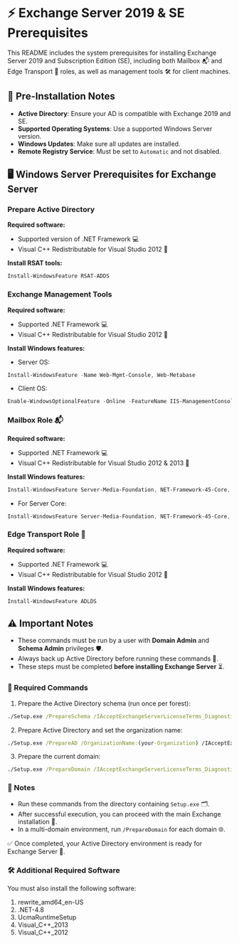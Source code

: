 # ⚡ Exchange Server 2019 & SE Prerequisites

This README includes the system prerequisites for installing Exchange Server 2019 and Subscription Edition (SE), including both Mailbox 📬 and Edge Transport 🚀 roles, as well as management tools 🛠️ for client machines.

## 📝 Pre-Installation Notes

- **Active Directory**: Ensure your AD is compatible with Exchange 2019 and SE.
- **Supported Operating Systems**: Use a supported Windows Server version.
- **Windows Updates**: Make sure all updates are installed.
- **Remote Registry Service**: Must be set to `Automatic` and not disabled.

## 🖥️ Windows Server Prerequisites for Exchange Server

### Prepare Active Directory

**Required software:**
- Supported version of .NET Framework 💻
- Visual C++ Redistributable for Visual Studio 2012 🧩

**Install RSAT tools:**
```powershell
Install-WindowsFeature RSAT-ADDS
```

### Exchange Management Tools

**Required software:**
- Supported .NET Framework 💻
- Visual C++ Redistributable for Visual Studio 2012 🧩

**Install Windows features:**
- Server OS:
```powershell
Install-WindowsFeature -Name Web-Mgmt-Console, Web-Metabase
```
- Client OS:
```powershell
Enable-WindowsOptionalFeature -Online -FeatureName IIS-ManagementConsole, IIS-Metabase -All
```

### Mailbox Role 📬

**Required software:**
- Supported .NET Framework 💻
- Visual C++ Redistributable for Visual Studio 2012 & 2013 🧩

**Install Windows features:**
```powershell
Install-WindowsFeature Server-Media-Foundation, NET-Framework-45-Core, NET-Framework-45-ASPNET, NET-WCF-HTTP-Activation45, NET-WCF-Pipe-Activation45, NET-WCF-TCP-Activation45, NET-WCF-TCP-PortSharing45, RPC-over-HTTP-proxy, RSAT-Clustering, RSAT-Clustering-CmdInterface, RSAT-Clustering-Mgmt, RSAT-Clustering-PowerShell, WAS-Process-Model, Web-Asp-Net45, Web-Basic-Auth, Web-Client-Auth, Web-Digest-Auth, Web-Dir-Browsing, Web-Dyn-Compression, Web-Http-Errors, Web-Http-Logging, Web-Http-Redirect, Web-Http-Tracing, Web-ISAPI-Ext, Web-ISAPI-Filter, Web-Metabase, Web-Mgmt-Console, Web-Mgmt-Service, Web-Net-Ext45, Web-Request-Monitor, Web-Server, Web-Stat-Compression, Web-Static-Content, Web-Windows-Auth, Web-WMI, Windows-Identity-Foundation, RSAT-ADDS
```
- For Server Core:
```powershell
Install-WindowsFeature Server-Media-Foundation, NET-Framework-45-Core, NET-Framework-45-ASPNET, NET-WCF-HTTP-Activation45, NET-WCF-Pipe-Activation45, NET-WCF-TCP-Activation45, NET-WCF-TCP-PortSharing45, RPC-over-HTTP-proxy, RSAT-Clustering, RSAT-Clustering-CmdInterface, RSAT-Clustering-PowerShell, WAS-Process-Model, Web-Asp-Net45, Web-Basic-Auth, Web-Client-Auth, Web-Digest-Auth, Web-Dir-Browsing, Web-Dyn-Compression, Web-Http-Errors, Web-Http-Logging, Web-Http-Redirect, Web-Http-Tracing, Web-ISAPI-Ext, Web-ISAPI-Filter, Web-Metabase, Web-Mgmt-Service, Web-Net-Ext45, Web-Request-Monitor, Web-Server, Web-Stat-Compression, Web-Static-Content, Web-Windows-Auth, Web-WMI, RSAT-ADDS
```

### Edge Transport Role 🚀

**Required software:**
- Supported .NET Framework 💻
- Visual C++ Redistributable for Visual Studio 2012 🧩

**Install Windows features:**
```powershell
Install-WindowsFeature ADLDS
```

## ⚠️ Important Notes

- These commands must be run by a user with **Domain Admin** and **Schema Admin** privileges 🛡️.
- Always back up Active Directory before running these commands 💾.
- These steps must be completed **before installing Exchange Server** ⏳.

### 🔹 Required Commands

1. Prepare the Active Directory schema (run once per forest):
```cmd
./Setup.exe /PrepareSchema /IAcceptExchangeServerLicenseTerms_DiagnosticDataOFF
```
2. Prepare Active Directory and set the organization name:
```cmd
./Setup.exe /PrepareAD /OrganizationName:(your-Organization) /IAcceptExchangeServerLicenseTerms_DiagnosticDataOFF
```
3. Prepare the current domain:
```cmd
./Setup.exe /PrepareDomain /IAcceptExchangeServerLicenseTerms_DiagnosticDataOFF
```

### 📌 Notes

- Run these commands from the directory containing `Setup.exe` 🗂️.
- After successful execution, you can proceed with the main Exchange installation 🚀.
- In a multi-domain environment, run `/PrepareDomain` for each domain 🌐.

✅ Once completed, your Active Directory environment is ready for Exchange Server 🎉.

### 🛠 Additional Required Software
You must also install the following software:
1. rewrite_amd64_en-US
2. .NET-4.8
3. UcmaRuntimeSetup
4. Visual_C++_2013
5. Visual_C++_2012
